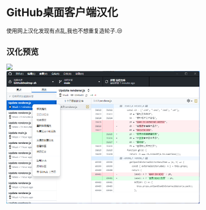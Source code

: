 # GitHub桌面客户端汉化
使用网上汉化发现有点乱,我也不想重复造轮子.😒

## 汉化预览
![](https://github.com/wroldLove/GitHubDesktop-zh/blob/main/Preview.png)
![](https://github.com/Hoolib/GitHubDesktop-zh/blob/main/image.png)
